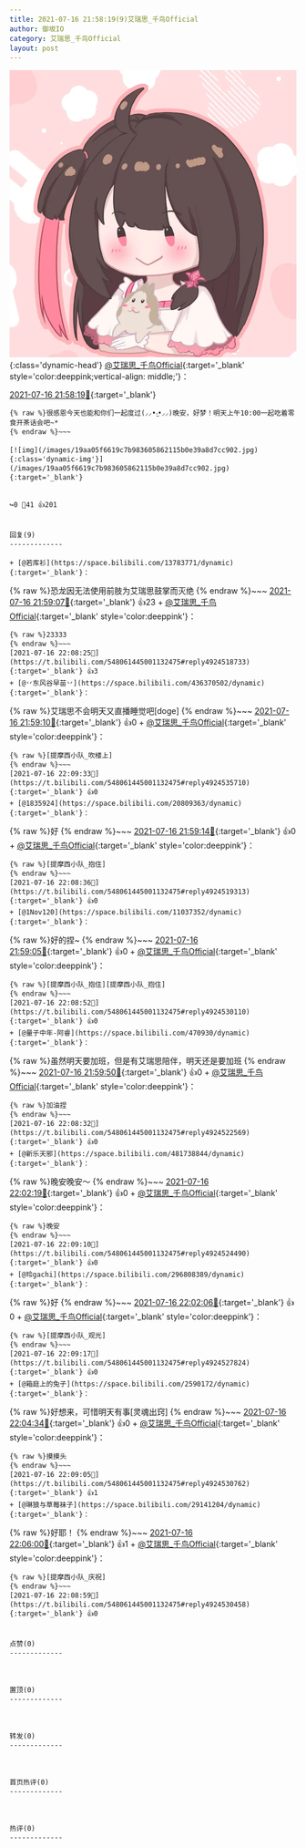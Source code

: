 ```yaml
---
title: 2021-07-16 21:58:19(9)艾瑞思_千鸟Official
author: 御坂IO
category: 艾瑞思_千鸟Official
layout: post
---
```


![img](/images/7e08840c56f251de28bdf766b647bd5fe9a5d50a.jpg){:class='dynamic-head'}
[@艾瑞思_千鸟Official](https://space.bilibili.com/1090010845/dynamic){:target='_blank' style='color:deeppink;vertical-align: middle;'}：

[2021-07-16 21:58:19🔗](https://t.bilibili.com/548061445001132475){:target='_blank'}

~~~
{% raw %}很感恩今天也能和你们一起度过(⸝⸝•‧̫•⸝⸝)晚安，好梦！明天上午10:00一起吃着零食开茶话会吧~*
{% endraw %}~~~

[![img](/images/19aa05f6619c7b983605862115b0e39a8d7cc902.jpg){:class='dynamic-img'}](/images/19aa05f6619c7b983605862115b0e39a8d7cc902.jpg){:target='_blank'}


↪️0 💬41 👍201


回复(9)
-------------

+ [@若库衫](https://space.bilibili.com/13783771/dynamic){:target='_blank'}：
~~~
{% raw %}恐龙因无法使用前肢为艾瑞思鼓掌而灭绝
{% endraw %}~~~
[2021-07-16 21:59:07🔗](https://t.bilibili.com/548061445001132475#reply4924439128){:target='_blank'} 👍23
    + [@艾瑞思_千鸟Official](https://space.bilibili.com/1090010845/dynamic){:target='_blank' style='color:deeppink'}：
~~~
{% raw %}23333
{% endraw %}~~~
[2021-07-16 22:08:25🔗](https://t.bilibili.com/548061445001132475#reply4924518733){:target='_blank'} 👍3
+ [@丷东风谷早苗丷](https://space.bilibili.com/436370502/dynamic){:target='_blank'}：
~~~
{% raw %}艾瑞思不会明天又直播睡觉吧[doge]
{% endraw %}~~~
[2021-07-16 21:59:10🔗](https://t.bilibili.com/548061445001132475#reply4924439289){:target='_blank'} 👍0
    + [@艾瑞思_千鸟Official](https://space.bilibili.com/1090010845/dynamic){:target='_blank' style='color:deeppink'}：
~~~
{% raw %}[提摩西小队_吹楼上]
{% endraw %}~~~
[2021-07-16 22:09:33🔗](https://t.bilibili.com/548061445001132475#reply4924535710){:target='_blank'} 👍0
+ [@1835924](https://space.bilibili.com/20809363/dynamic){:target='_blank'}：
~~~
{% raw %}好
{% endraw %}~~~
[2021-07-16 21:59:14🔗](https://t.bilibili.com/548061445001132475#reply4924439490){:target='_blank'} 👍0
    + [@艾瑞思_千鸟Official](https://space.bilibili.com/1090010845/dynamic){:target='_blank' style='color:deeppink'}：
~~~
{% raw %}[提摩西小队_抱住]
{% endraw %}~~~
[2021-07-16 22:08:36🔗](https://t.bilibili.com/548061445001132475#reply4924519313){:target='_blank'} 👍0
+ [@1Nov120](https://space.bilibili.com/11037352/dynamic){:target='_blank'}：
~~~
{% raw %}好的捏~
{% endraw %}~~~
[2021-07-16 21:59:05🔗](https://t.bilibili.com/548061445001132475#reply4924440843){:target='_blank'} 👍0
    + [@艾瑞思_千鸟Official](https://space.bilibili.com/1090010845/dynamic){:target='_blank' style='color:deeppink'}：
~~~
{% raw %}[提摩西小队_抱住][提摩西小队_抱住]
{% endraw %}~~~
[2021-07-16 22:08:52🔗](https://t.bilibili.com/548061445001132475#reply4924530110){:target='_blank'} 👍0
+ [@量子中年-阿睿](https://space.bilibili.com/470930/dynamic){:target='_blank'}：
~~~
{% raw %}虽然明天要加班，但是有艾瑞思陪伴，明天还是要加班
{% endraw %}~~~
[2021-07-16 21:59:50🔗](https://t.bilibili.com/548061445001132475#reply4924442711){:target='_blank'} 👍0
    + [@艾瑞思_千鸟Official](https://space.bilibili.com/1090010845/dynamic){:target='_blank' style='color:deeppink'}：
~~~
{% raw %}加油捏
{% endraw %}~~~
[2021-07-16 22:08:32🔗](https://t.bilibili.com/548061445001132475#reply4924522569){:target='_blank'} 👍0
+ [@新乐天邪](https://space.bilibili.com/481738844/dynamic){:target='_blank'}：
~~~
{% raw %}晚安晚安～
{% endraw %}~~~
[2021-07-16 22:02:19🔗](https://t.bilibili.com/548061445001132475#reply4924464256){:target='_blank'} 👍0
    + [@艾瑞思_千鸟Official](https://space.bilibili.com/1090010845/dynamic){:target='_blank' style='color:deeppink'}：
~~~
{% raw %}晚安
{% endraw %}~~~
[2021-07-16 22:09:10🔗](https://t.bilibili.com/548061445001132475#reply4924524490){:target='_blank'} 👍0
+ [@玲gachi](https://space.bilibili.com/296808389/dynamic){:target='_blank'}：
~~~
{% raw %}好
{% endraw %}~~~
[2021-07-16 22:02:06🔗](https://t.bilibili.com/548061445001132475#reply4924468163){:target='_blank'} 👍0
    + [@艾瑞思_千鸟Official](https://space.bilibili.com/1090010845/dynamic){:target='_blank' style='color:deeppink'}：
~~~
{% raw %}[提摩西小队_观光]
{% endraw %}~~~
[2021-07-16 22:09:17🔗](https://t.bilibili.com/548061445001132475#reply4924527824){:target='_blank'} 👍0
+ [@箱庭上的兔子](https://space.bilibili.com/2590172/dynamic){:target='_blank'}：
~~~
{% raw %}好想来，可惜明天有事[灵魂出窍]
{% endraw %}~~~
[2021-07-16 22:04:34🔗](https://t.bilibili.com/548061445001132475#reply4924486892){:target='_blank'} 👍0
    + [@艾瑞思_千鸟Official](https://space.bilibili.com/1090010845/dynamic){:target='_blank' style='color:deeppink'}：
~~~
{% raw %}摸摸头
{% endraw %}~~~
[2021-07-16 22:09:05🔗](https://t.bilibili.com/548061445001132475#reply4924530762){:target='_blank'} 👍1
+ [@琳狼与草莓袜子](https://space.bilibili.com/29141204/dynamic){:target='_blank'}：
~~~
{% raw %}好耶！
{% endraw %}~~~
[2021-07-16 22:06:00🔗](https://t.bilibili.com/548061445001132475#reply4924494703){:target='_blank'} 👍1
    + [@艾瑞思_千鸟Official](https://space.bilibili.com/1090010845/dynamic){:target='_blank' style='color:deeppink'}：
~~~
{% raw %}[提摩西小队_庆祝]
{% endraw %}~~~
[2021-07-16 22:08:59🔗](https://t.bilibili.com/548061445001132475#reply4924530458){:target='_blank'} 👍0


点赞(0)
-------------



置顶(0)
-------------



转发(0)
-------------



首页热评(0)
-------------



热评(0)
-------------



